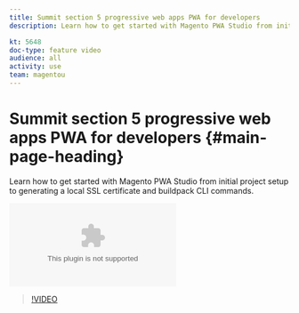 ```yaml
---
title: Summit section 5 progressive web apps PWA for developers
description: Learn how to get started with Magento PWA Studio from initial project setup to generating a local SSL certificate​ and buildpack CLI commands.

kt: 5648
doc-type: feature video
audience: all
activity: use
team: magentou
---
```


# Summit section 5 progressive web apps PWA for developers {#main-page-heading}

Learn how to get started with Magento PWA Studio from initial project setup to generating a local SSL certificate​ and buildpack CLI commands.

![Exercise Files](./assets/PWA-Exercise-Skeleton-files.zip)

>[!VIDEO](https://video.tv.adobe.com/v/35719)
